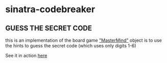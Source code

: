 # sinatra-codebreaker
## GUESS THE SECRET CODE

this is an implementation of the board game ["MasterMind"](https://en.wikipedia.org/wiki/Mastermind_(board_game))
object is to use the hints to guess the secret code (which uses only digits 1-6)

See it in action [here](https://crafty-breaker-4567.herokuapp.com/)
